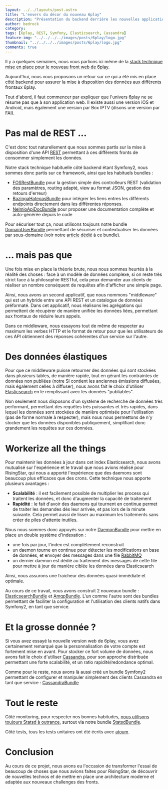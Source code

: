 ```yaml
---
layout: ../../layouts/post.astro
title: "L'envers du décor du nouveau 6play"
description: "Présentation du backend derrière les nouvelles applications 6play"
author: bedrock   
category:
tags: [6play, REST, Symfony, Elasticsearch, Cassandra]
feature-img: "../../../../images/posts/6play/logo.jpg"
thumbnail: "../../../../images/posts/6play/logo.jpg"
comments: true
---
```


Il y a quelques semaines, nous vous parlions ici même de la [stack technique mise en place pour le nouveau front web de 6play](/beta-nouveau-6play-react-isomorphic/).

Aujourd'hui, nous vous proposons un retour sur ce qui a été mis en place côté backend pour assurer la mise à disposition des données aux différents frontaux 6play.

Tout d'abord, il faut commencer par expliquer que l'univers 6play ne se résume pas que à son application web. Il existe aussi une version iOS et Android, mais également une version par Box IPTV (disons une version par FAI).

# Pas mal de REST ...

C'est donc tout naturellement que nous sommes partis sur la mise à disposition d'une API [REST](https://fr.wikipedia.org/wiki/Representational_State_Transfer) permettant à ces différents fronts de consommer simplement les données.

Notre stack technique habituelle côté backend étant Symfony2, nous sommes donc partis sur ce framework, ainsi que les habituels bundles :

* [FOSRestBundle](https://github.com/FriendsOfSymfony/FOSRestBundle) pour la gestion simple des controlleurs REST (validation des paramètres, routing adapté, view au format JSON, gestion des retours d'erreur)
* [BazingaHateoasBundle](https://github.com/willdurand/BazingaHateoasBundle) pour intégrer les liens entres les différents endpoints directement dans les différentes réponses. 
* [NelmioApiDocBundle](https://github.com/nelmio/NelmioApiDocBundle) pour proposer une documentation complète et auto-générée depuis le code

Pour sécuriser tout ça, nous utilisons toujours notre bundle [DomainUserBundle](https://github.com/BedrockStreaming/DomainUserBundle) permettant de sécuriser et contextualiser les données par sous-domaine (voir notre [article dédié](/api-a-consommer-avec-moderation/) à ce bundle).

# ... mais pas que

Une fois mise en place la théorie brute, nous nous sommes heurtés à la réalité des choses : face à un modèle de données complexe, si on reste très strict face à la philosophie RESTful, cela peux demander aux clients de réaliser un nombre conséquent de requêtes afin d'afficher une simple page.

Ainsi, nous avons un second applicatif, que nous nommons "middleware" qui est un hybride entre une API REST et un catalogue de données préformaté. Dans cet applicatif, nous réalisons les agrégations qui permettent de récupérer de manière unifiée les données liées, permettant aux frontaux de réduire leurs appels.

Dans ce middleware, nous essayons tout de même de respecter au maximum les verbes HTTP et le format de retour pour que les utilisateurs de ces API obtiennent des réponses cohérentes d'un service sur l'autre.

# Des données élastiques

Pour que ce middleware puisse retourner des données qui sont stockées dans plusieurs tables, de manière rapide, tout en gérant les contraintes de données non publiées (notre SI contient les anciennes émissions diffusées, mais également celles à diffuser), nous avons fait le choix d'utiliser [Elasticsearch](https://www.elastic.co/fr/) en le remplissant avec les données "publiables".

Non seulement nous disposons d'un système de recherche de données très performant, permettant des requêtes très puissantes et très rapides, dans lequel les données sont stockées de manière optimisée pour l'utilisation (pas de forme normale à respecter), mais nous nous permettons de n'y stocker que les données disponibles publiquement, simplifiant donc grandement les requêtes sur ces données.

# Workerize all the things

Pour maintenir les données à jour dans cet index Elasticsearch, nous avons mutualisé sur l'expérience et le travail que nous avions réalisé pour RisingStar, qui nous a apporté l'expérience que des daemons sont beaucoup plus efficaces que des crons. Cette technique nous apporte plusieurs avantages :

* **Scalabilité** : il est facilement possible de multiplier les process qui traitent les données, et donc d'augmenter la capacité de traitement 
* **Rapidité** : le fait d'avoir des daemons qui tournent en continue permet de traiter les demandes dès leur arrivée, et pas lors de la minute suivante. Cela permet aussi de lisser au maximum les traitements sans créer de piles d'attente inutiles.

Nous nous sommes donc appuyés sur notre [DaemonBundle](https://github.com/BedrockStreaming/DaemonBundle) pour mettre en place un double système d'indexation : 

* une fois par jour, l'index est complétement reconstruit
* un daemon tourne en continue pour détecter les modifications en base de données, et envoyer des messages dans une file [RabbitMQ](https://www.rabbitmq.com/)
* un dernier daemon est dédié au traitement des messages de cette file pour mettre à jour de manière ciblée les données dans Elasticsearch

Ainsi, nous assurons une fraicheur des données quasi-immédiate et optimale.

Au cours de ce travail, nous avons construit 2 nouveaux bundle : [ElasticsearchBundle](https://github.com/BedrockStreaming/ElasticsearchBundle) et [AmqpBundle](https://github.com/BedrockStreaming/AmqpBundle). L'un comme l'autre sont des bundles permettant de faciliter la configuration et l'utilisation des clients natifs dans Symfony2, en tant que service.

# Et la grosse donnée ?

Si vous avez essayé la nouvelle version web de 6play, vous avez certainement remarqué que la personnalisation de votre compte est fortement mise en avant. Pour stocker ce fort volume de données, nous avons fait le choix d'utiliser [Cassandra](https://cassandra.apache.org/), pour son approche distribuée permettant une forte scalabilité, et un ratio rapidité/redondance optimal.

Comme pour le reste, nous avons là aussi créé un bundle Symfony2 permettant de configurer et manipuler simplement des clients Cassandra en tant que service : [CassandraBundle](https://github.com/BedrockStreaming/CassandraBundle)

# Tout le reste

Côté monitoring, pour respecter nos bonnes habitudes, [nous utilisons toujours Statsd à outrance](/2014/01/28/how-we-use-statsd), surtout via notre bundle [StatsdBundle](https://github.com/BedrockStreaming/StatsdBundle).

Côté tests, tous les tests unitaires ont été écrits avec [atoum](https://github.com/atoum/atoum).

# Conclusion

Au cours de ce projet, nous avons eu l'occasion de transformer l'essai de beaucoup de choses que nous avions faites pour RisingStar, de découvrir de nouvelles technos et de mettre en place une architecture moderne et adaptée aux nouveaux challenges des fronts.
